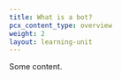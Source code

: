 ```yaml
---
title: What is a bot?
pcx_content_type: overview
weight: 2
layout: learning-unit
---
```


Some content.